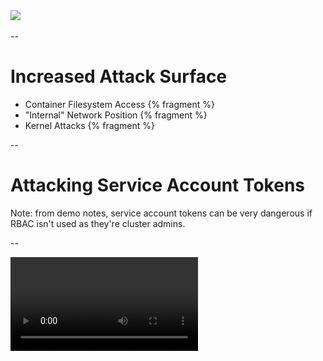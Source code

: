 <img src="images/malicious-container.jpg"/>

--

# Increased Attack Surface

 * Container Filesystem Access {% fragment %}
 * "Internal" Network Position {% fragment %}
 * Kernel Attacks {% fragment %}

--

# Attacking Service Account Tokens

Note:  from demo notes, service account tokens can be very dangerous if RBAC isn't used as they're cluster admins.

--

<video src="/demo_videos/service-token.mp4"/>

--

# Attacking etcd

Note:

We can used etcdctl to dump the contents of the database.  Importantly one of the things that etcd stores is all Kubernetes secrets are stored in clear text in etcd.  An attacker who can either get access to the etcd service or can get access to the underlying node can pwn all secrets.   A good secrets management post is at https://medium.com/on-docker/secrets-and-lie-abilities-the-state-of-modern-secret-management-2017-c82ec9136a3d#.k3yxv32o9

--

<video src="/demo_videos/etcd.mp4"/>

--

### Other means of acquiring access - Github!

<img src="/images/github_config_exposed.png"/>

--

# Attacking the OS kernel

Note:  There are some things that can be done to mitigate this kind of risk.  Specifically doing things filtering syscalls.  Docker has a default filter here but worth noting that Kubernetes disables it by default, so you need to re-enable it explicitly with SecurityContext to put it back in.